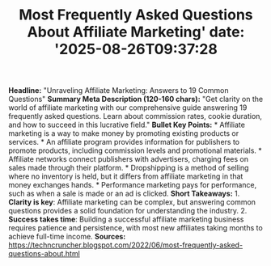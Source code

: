 ﻿---
title: "Most Frequently Asked Questions About Affiliate Marketing'
date: '2025-08-26T09:37:28"
category: "Markets"
summary: ""
slug: "most frequently asked questions about affiliate marketing"
source_urls:
  - "https://techncruncher.blogspot.com/2022/06/most-frequently-asked-questions-about.html"
seo:
  title: "Most Frequently Asked Questions About Affiliate Marketing | Hash n Hedge'
  description: '"
  keywords: ["news", "markets", "brief"]
---
**Headline:** "Unraveling Affiliate Marketing: Answers to 19 Common Questions"  **Summary Meta Description (120-160 chars):** "Get clarity on the world of affiliate marketing with our comprehensive guide answering 19 frequently asked questions. Learn about commission rates, cookie duration, and how to succeed in this lucrative field."  **Bullet Key Points:**  * Affiliate marketing is a way to make money by promoting existing products or services. * An affiliate program provides information for publishers to promote products, including commission levels and promotional materials. * Affiliate networks connect publishers with advertisers, charging fees on sales made through their platform. * Dropshipping is a method of selling where no inventory is held, but it differs from affiliate marketing in that money exchanges hands. * Performance marketing pays for performance, such as when a sale is made or an ad is clicked.  **Short Takeaways:**  1. **Clarity is key**: Affiliate marketing can be complex, but answering common questions provides a solid foundation for understanding the industry. 2. **Success takes time**: Building a successful affiliate marketing business requires patience and persistence, with most new affiliates taking months to achieve full-time income.  **Sources:**  https://techncruncher.blogspot.com/2022/06/most-frequently-asked-questions-about.html 
